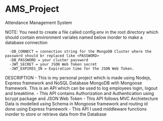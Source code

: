 # AMS_Project

Attendance Management System

NOTE: You need to create a file called config.env in the root directory which should contain environment variales named below inorder to make a database connection

      -DB_CONNECT = connection string for the MongoDB Cluster where the password should br replaced like <PASSWORD>
      -DB_PASSWORD = your cluster password
      -JWT_SECRET = your JSON Web Token secret
      -JWT_EXPIRES_IN = Expiration time for the JSON Web Token.

DESCRIPTION - This is my personal project which is made using Nodejs, Express framework and NoSQL Database MongoDB with Mongoose framework. This is an API which can be used to log employees login, logout and breaktime. - This API contains Authorization and Authentication using bcrypt package and JSON Web Token - This API follows MVC Archietecture Data is modelled using Schema in Mongoose framework and routing id done using Express framework - This API I used middleware functions inorder to store or retrieve data from the Database
